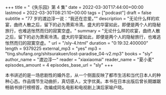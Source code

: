 +++
title = "《失乐园》第 4 集"
date = 2022-03-30T17:44:00+00:00
lastmod = 2022-03-30T08:21:10+00:00
tags = ["podcast"]
draft = false
subtitle = "77 岁的渡边淳一说：“我还在恋爱。”"
description = "无论什么样的欢宴，曲终人散之后，留下的必为萧索冷清。盛大的华宴如此，即便是两个人的隐秘旅行，也难逃怅然而归的寂寞空虚。"
summary = "无论什么样的欢宴，曲终人散之后，留下的必为萧索冷清。盛大的华宴如此，即便是两个人的隐秘旅行，也难逃怅然而归的寂寞空虚。"
url = "/sly-4.html"
duration = "0:19:32.400000"
length = 9379225
external_mp3 = "yes"
mp3 = "ting.shufang.org/shitsurakuen/lost-paradise_04-v2.mp3"
books = "sly"
author_name = "渡边淳一"
reader = "xiaxiaomai"
reader_name = "夏小麦"
episodes_amount = 4
episodes_base_url = "sly"
+++

本书讲述的是一场悲剧性的婚外恋，从一个侧面反映了都市生活和当代日本人的种种心态。作品情节生动曲折，真切感人，文字优美。本书在日本出版后曾长期雄踞畅销书排行榜榜首，改编成同名电影和电视剧上演后家喻户晓。